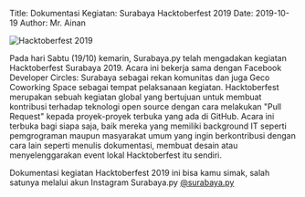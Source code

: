 Title: Dokumentasi Kegiatan: Surabaya Hacktoberfest 2019
Date: 2019-10-19
Author: Mr. Ainan

![Hacktoberfest 2019]({static}/images/hacktoberfest-2019.jpg "Peserta Hacktoberfest 2019")

Pada hari Sabtu (19/10) kemarin, Surabaya.py telah mengadakan kegiatan Hacktoberfest Surabaya 2019. Acara ini bekerja sama dengan Facebook Developer Circles: Surabaya sebagai rekan komunitas dan juga Geco Coworking Space sebagai tempat pelaksanaan kegiatan. Hacktoberfest merupakan sebuah kegiatan global yang bertujuan untuk membuat kontribusi terhadap teknologi open source dengan cara melakukan "Pull Request" kepada proyek-proyek terbuka yang ada di GitHub. Acara ini terbuka bagi siapa saja, baik mereka yang memiliki background IT seperti pemgrograman maupun masyarakat umum yang ingin berkontribusi dengan cara lain seperti menulis dokumentasi, membuat desain atau menyelenggarakan event lokal Hacktoberfest itu sendiri.

Dokumentasi kegiatan Hacktoberfest 2019 ini bisa kamu simak, salah satunya melalui akun Instagram Surabaya.py [@surabaya.py](https://www.instagram.com/p/B3zRZ2KFM10/)